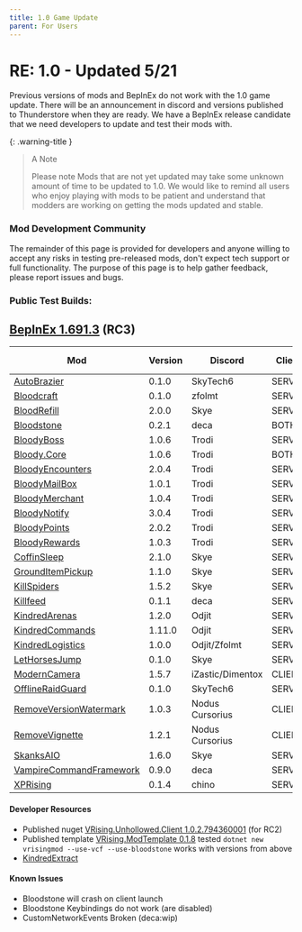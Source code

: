 ```yaml
---
title: 1.0 Game Update
parent: For Users
---
```


# RE: 1.0 - Updated 5/21
Previous versions of mods and BepInEx do not work with the 1.0 game update. There will be an announcement in discord and versions published to Thunderstore when they are ready. We have a BepInEx release candidate that we need developers to update and test their mods with.

{: .warning-title }
> A Note
> 
> Please note Mods that are not yet updated may take some unknown amount of time to be updated to 1.0. We would like to remind all users who enjoy playing with mods to be patient and understand that modders are working on getting the mods updated and stable.
>

### Mod Development Community
The remainder of this page is provided for developers and anyone willing to accept any risks in testing pre-released mods, don't expect tech support or full functionality. The purpose of this page is to help gather feedback, please report issues and bugs.

### Public Test Builds:

## [BepInEx 1.691.3](https://github.com/decaprime/VRising-Modding/releases/tag/1.691.3) (**RC3**)

| Mod | Version | Discord | Client | Known Issues |
| --- | --- | --- | --- | --- |
| [AutoBrazier](https://github.com/SkyTech6/AutoBrazier/releases/tag/v0.1.0) | 0.1.0 | SkyTech6 | SERVER | |
| [Bloodcraft](https://github.com/mfoltz/Bloodcraft/releases/tag/V0.1.0) | 0.1.0 | zfolmt | SERVER | |
| [BloodRefill](https://github.com/skythebro/VMods/releases/tag/BR2.0.0) | 2.0.0 | Skye | SERVER | |
| [Bloodstone](https://github.com/decaprime/Bloodstone/releases/tag/v0.2.1) | 0.2.1 | deca | BOTH | [⚠️](#known-issues) |
| [BloodyBoss](https://github.com/oscarpedrero/BloodyBoss/releases/tag/v1.0.6) | 1.0.6 | Trodi | SERVER | |
| [Bloody.Core](https://github.com/oscarpedrero/BloodyCore/releases/tag/v1.2) | 1.0.6 | Trodi | BOTH | |
| [BloodyEncounters](https://github.com/oscarpedrero/BloodyEncounters/releases/tag/v2.0.4) | 2.0.4 | Trodi | SERVER | |
| [BloodyMailBox](https://github.com/oscarpedrero/BloodyMailBox/releases/tag/v1.0.1) | 1.0.1 | Trodi | SERVER | |
| [BloodyMerchant](https://github.com/oscarpedrero/BloodyMerchant/releases/tag/v1.0.4) | 1.0.4 | Trodi | SERVER | |
| [BloodyNotify](https://github.com/oscarpedrero/BloodyNotify/releases/tag/v3.0.4) | 3.0.4 | Trodi | SERVER | |
| [BloodyPoints](https://github.com/oscarpedrero/BloodyPoints/releases/tag/v2.0.2) | 2.0.2 | Trodi | SERVER | |
| [BloodyRewards](https://github.com/oscarpedrero/BloodyRewards/releases/tag/v1.0.3) | 1.0.3 | Trodi | SERVER | |
| [CoffinSleep](https://github.com/skythebro/CoffinSleep/releases/tag/2.1.0) | 2.1.0 | Skye | SERVER | |
| [GroundItemPickup](https://github.com/skythebro/GroundItemPickup/releases/tag/1.1.0) | 1.1.0 | Skye | SERVER | |
| [KillSpiders](https://github.com/skythebro/VRisingKillSpiders/releases/tag/1.5.2) | 1.5.2 | Skye | SERVER | |
| [Killfeed](https://github.com/decaprime/Killfeed/releases/tag/v0.1.1) | 0.1.1 | deca | SERVER | |
| [KindredArenas](https://github.com/Odjit/KindredArenas/releases/tag/v1.2.0) | 1.2.0 | Odjit | SERVER  | |
| [KindredCommands](https://github.com/Odjit/KindredCommands/releases/tag/v1.11.0) | 1.11.0 | Odjit | SERVER  | |
| [KindredLogistics](https://github.com/Odjit/KindredLogistics/releases/tag/V1.0.0) | 1.0.0 | Odjit/Zfolmt | SERVER  | |
| [LetHorsesJump](https://github.com/skythebro/LetHorsesJump/releases/tag/0.1.0) | 0.1.0 | Skye | SERVER | |
| [ModernCamera](https://thunderstore.io/c/v-rising/p/vrising/ModernCamera/) | 1.5.7 | iZastic/Dimentox | CLIENT | | 
| [OfflineRaidGuard](https://github.com/SkyTech6/OfflineRaidGuard/releases/tag/0.1.0) | 0.1.0 | SkyTech6 | SERVER | |
| [RemoveVersionWatermark](https://github.com/NodusCursorius/VRising-RemoveVersionWatermark/releases/tag/1.0.3) | 1.0.3 | Nodus Cursorius | CLIENT | |
| [RemoveVignette](https://github.com/NodusCursorius/vrising-removevignette/releases/tag/1.2.1) | 1.2.1 | Nodus Cursorius | CLIENT | |
| [SkanksAIO](https://github.com/skythebro/SkanksAIO/releases/tag/1.6.0) | 1.6.0 | Skye | SERVER | |
| [VampireCommandFramework](https://github.com/decaprime/VampireCommandFramework/releases/tag/v0.9.0) | 0.9.0 | deca | SERVER | |
| [XPRising](https://github.com/aontas/XPRising/releases/tag/v0.1.4) | 0.1.4 | chino | SERVER | |


#### Developer Resources
- Published nuget [VRising.Unhollowed.Client 1.0.2.794360001](https://www.nuget.org/packages/VRising.Unhollowed.Client/1.0.2.794360001) (for RC2)
- Published template [VRising.ModTemplate 0.1.8](<https://www.nuget.org/packages/VRising.ModTemplate/0.1.8>) tested `dotnet new vrisingmod --use-vcf --use-bloodstone` works with versions from above
- [KindredExtract](https://github.com/Odjit/KindredExtract/releases/tag/KindredExtract) 

#### Known Issues
- Bloodstone will crash on client launch
- Bloodstone Keybindings do not work (are disabled)
- CustomNetworkEvents Broken (deca:wip)

